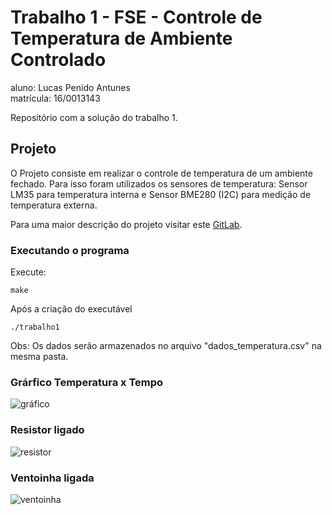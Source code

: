 # Trabalho 1 - FSE - Controle de Temperatura de Ambiente Controlado
aluno: Lucas Penido Antunes  
matrícula: 16/0013143

Repositório com a solução do trabalho 1.

## Projeto

O Projeto consiste em realizar o controle de temperatura de um ambiente fechado. Para isso foram utilizados os sensores de temperatura: Sensor LM35 para temperatura interna e Sensor BME280 (I2C) para medição de temperatura externa.

Para uma maior descrição do projeto visitar este [GitLab](https://gitlab.com/fse_fga/projetos/projeto-1).

### Executando o programa

Execute:  

`make` 

Após a criação do executável

`./trabalho1`

Obs: Os dados serão armazenados no arquivo "dados_temperatura.csv" na mesma pasta.

### Grárfico Temperatura x Tempo
![gráfico](https://i.imgur.com/fLGPVIH.png)

### Resistor ligado
![resistor](https://i.imgur.com/K0VMBqv.png)

### Ventoinha ligada
![ventoinha](https://i.imgur.com/2P2FeQW.png)
